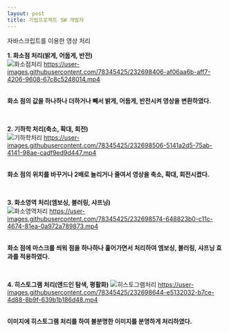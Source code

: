 ```yaml
---
layout: post
title: 기업프로젝트 SW 개발자
---
```


자바스크립트를 이용한 영상 처리


<strong>1. 화소점 처리(밝게, 어둡게, 반전)</strong><br>
![화소점처리](https://user-images.githubusercontent.com/78345425/232698237-96c8c260-e56d-4589-a983-333e28bacd5a.JPG)
https://user-images.githubusercontent.com/78345425/232698406-af06aa6b-aff7-4206-9608-67c8c5248014.mp4<br><br>
<p><strong>화소 점의 값을 하나하나 더하거나 빼서 밝게, 어둡게, 반전시켜 영상을 변환하였다.</strong></p><br>


<strong>2. 기하학 처리(축소, 확대, 회전)</strong><br>
![기하학처리](https://user-images.githubusercontent.com/78345425/232698131-7d91650b-b6b6-402e-9c52-fc7497a3f41f.JPG)
https://user-images.githubusercontent.com/78345425/232698506-5141a2d5-75ab-4141-98ae-cadf9ed9d447.mp4<br><br>
<p><strong>화소 점의 위치를 바꾸거나 2배로 늘리거나 줄여서 영상을 축소, 확대, 회전시켰다.</strong></p><br>

<strong>3. 화소영역 처리(엠보싱, 블러링, 샤프닝)</strong><br>
![화소영역처리](https://user-images.githubusercontent.com/78345425/232698043-7d6450fe-b19c-469f-adde-f62190dc2c8c.JPG)
https://user-images.githubusercontent.com/78345425/232698574-648823b0-c11c-4674-81ea-0a972a789873.mp4<br><br>
<p><strong>화소 점에 마스크를 씌워 점을 하나하나 훑어가면서 처리하여 엠보싱, 블러링, 샤프닝 효과를 적용하였다.</strong></p><br>


<strong>4. 히스토그램 처리(엔드인 탐색, 평활화)</strong>
![히스토그램처리](https://user-images.githubusercontent.com/78345425/232697554-c9eed311-8e06-49d4-a9cf-8e8901cbc329.JPG)
https://user-images.githubusercontent.com/78345425/232698644-e5132032-b7ce-4d88-8b9f-639b1b186d48.mp4<br><br>
<p><strong>이미지에 히스토그램 처리를 하여 불분명한 이미지를 분명하게 처리하였다.</strong></p>


